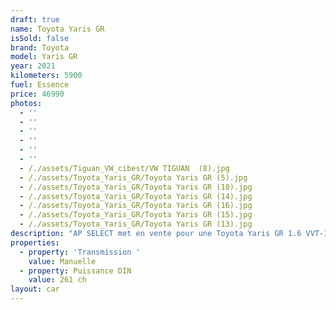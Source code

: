 ```yaml
---
draft: true
name: Toyota Yaris GR
isSold: false
brand: Toyota
model: Yaris GR
year: 2021
kilometers: 5900
fuel: Essence
price: 46990
photos:
  - ''
  - ''
  - ''
  - ''
  - ''
  - ''
  - /./assets/Tiguan_VW_cibest/VW TIGUAN  (8).jpg
  - /./assets/Toyota_Yaris_GR/Toyota Yaris GR (5).jpg
  - /./assets/Toyota_Yaris_GR/Toyota Yaris GR (10).jpg
  - /./assets/Toyota_Yaris_GR/Toyota Yaris GR (14).jpg
  - /./assets/Toyota_Yaris_GR/Toyota Yaris GR (16).jpg
  - /./assets/Toyota_Yaris_GR/Toyota Yaris GR (15).jpg
  - /./assets/Toyota_Yaris_GR/Toyota Yaris GR (13).jpg
description: "AP SELECT met en vente pour une Toyota Yaris GR 1.6 VVT-I AWD 261ch TRAK PACK\n\nModèle du 11/2021 avec 5900km.\n\nCouleur noir unie, intérieur cuir / Alcantara GR noir.\n\nVéhicule origine française \U0001F1EB\U0001F1F7 sans malus.\n\nVendu avec une garantie 12 mois.\nMoteur garantie 10 ans Toyota\n\nLe véhicule est en parfait état avec carnet complet et historique suivi.\n\nPneus et freins en parfait état.\n\nÉquipements et options :\n- Boîte 6 mécanique\n- Freinage sport étriers rouge\n- Différentiel Torsen GR\n- Échappement GR carbon\n- Toit GR carbon\n- Sélecteur de mode de conduite GR\n- Jantes 18\" forgées\n- Sièges GR Cuir / Alcantara\n- Volant multifonctions\n- Projecteurs de jour à LED\n- Régulateur de vitesse adaptatif\n- Keyless ouverture / démarrage sans clés\n- Aide au stationnement AV / AR\n- Caméra de recul\n- Car play\n- Affichage multifonctions plus\n- Climatisation\n- Éclairage et essuie-glaces automatique\n- Rétroviseurs électriques et chauffants\n- Rétroviseurs int / ext Electrochrome\n- Éclairage d’ambiance\n- Bluetooth\n\nDisponible et visible sur RDV pour acheteur sérieux.\n\nPossibilité d'une garantie 3, 6 ou 12 mois en supplément.\n\nRéalisation des démarches d'immatriculation.\n\nAP SELECT c'est des solutions de courtage et conciergerie sur mesure pour profiter librement de sa passion et de son patrimoine.\n\nPrenez le volant, AP SELECT s'occupe du reste."
properties:
  - property: 'Transmission '
    value: Manuelle
  - property: Puissance DIN
    value: 261 ch
layout: car
---
```


